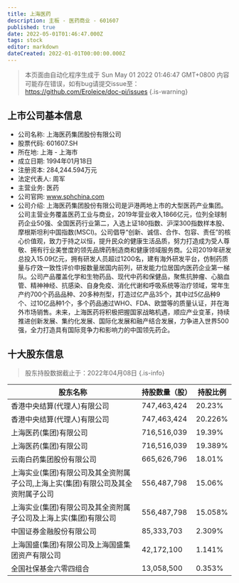```yaml
---
title: 上海医药
description: 主板 - 医药商业 - 601607
published: true
date: 2022-05-01T01:46:47.000Z
tags: stock
editor: markdown
dateCreated: 2022-01-01T00:00:00.000Z
---
```


> 本页面由自动化程序生成于 Sun May 01 2022 01:46:47 GMT+0800
> 内容可能存在错误，如有bug请提交issue至：https://github.com/Eroleice/doc-pi/issues
{.is-warning}

## 上市公司基本信息
- 公司名称: 上海医药集团股份有限公司
- 股票代码: 601607.SH
- 所在地: 上海 - 上海市
- 成立日期: 1994年01月18日
- 注册资本: 284,244.594万元
- 法定代表人: 周军
- 主营业务: 医药
- 公司官网: www.sphchina.com
- 公司介绍: 上海医药集团股份有限公司是沪港两地上市的大型医药产业集团。公司主营业务覆盖医药工业与商业，2019年营业收入1866亿元，位列全球制药企业50强、全国医药行业第二，入选上证180指数、沪深300指数样本股、摩根斯坦利中国指数(MSCI)。公司倡导“创新、诚信、合作、包容、责任”的核心价值观，致力于持之以恒，提升民众的健康生活品质，努力打造成为受人尊敬、拥有行业美誉度的领先品牌药制造商和健康领域服务商。公司2019年研发总投入15.09亿元，拥有研发人员超过1200名，建有海外研发平台，仿制药质量与疗效一致性评价申报数量居国内前列，研发能力位居国内医药企业第一梯队。公司产品覆盖化学和生物药品、现代中药和保健品，聚焦抗肿瘤、心脑血管、精神神经、抗感染、自身免疫、消化代谢和呼吸系统等治疗领域，常年生产约700个药品品种、20多种剂型，打造过亿产品35个，其中过5亿品种9个、过10亿品种1个，多个药品通过WHO、FDA、欧盟等的质量认证，并在海外市场销售。未来，上海医药将积极把握国家战略机遇，顺应产业变革，持续推进创新发展、集约化发展、国际化发展和融产结合发展，力争进入世界500强，全力打造具有国际竞争力和影响力的中国领先药企。


## 十大股东信息
> 股东持股数据截止于：2022年04月08日
{.is-info}

| 股东名称 | 持股数量（股） | 持股比例 |
| --- | --- | --- |
| 香港中央结算(代理人)有限公司 | 747,463,424 | 20.23% |
| 香港中央结算(代理人)有限公司 | 747,463,424 | 20.226% |
| 上海医药(集团)有限公司 | 716,516,039 | 19.39% |
| 上海医药(集团)有限公司 | 716,516,039 | 19.389% |
| 云南白药集团股份有限公司 | 665,626,796 | 18.01% |
| 上海实业(集团)有限公司及其全资附属子公司,上海上实(集团)有限公司及其全资附属子公司 | 556,487,798 | 15.06% |
| 上海实业(集团)有限公司及其全资附属子公司及上海上实(集团)有限公司 | 556,487,798 | 15.058% |
| 中国证券金融股份有限公司 | 85,333,703 | 2.309% |
| 上海国盛(集团)有限公司及上海国盛集团资产有限公司 | 42,172,100 | 1.141% |
| 全国社保基金六零四组合 | 13,058,500 | 0.353% |




